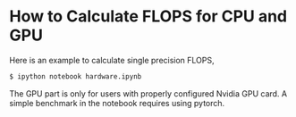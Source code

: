# How to Calculate FLOPS for CPU and GPU
Here is an example to calculate single precision FLOPS,
```bash
$ ipython notebook hardware.ipynb
```
The GPU part is only for users with properly configured Nvidia GPU card.
A simple benchmark in the notebook requires using pytorch.
